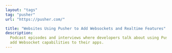 ```yaml
---
layout: "tags"
tag: "pusher"
url: "https://pusher.com/"

title: "Websites Using Pusher to Add Websockets and Realtime Features"
description:
  Podcast episodes and interviews where developers talk about using Pusher to
  add Websocket capabilities to their apps.
---
```

